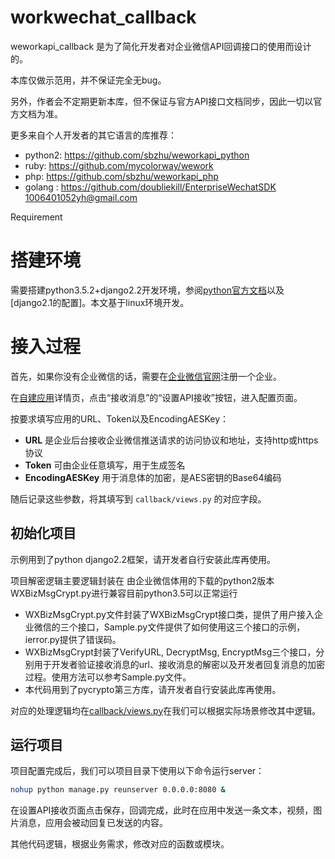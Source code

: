 # workwechat_callback


weworkapi_callback 是为了简化开发者对企业微信API回调接口的使用而设计的。

本库仅做示范用，并不保证完全无bug。

另外，作者会不定期更新本库，但不保证与官方API接口文档同步，因此一切以官方文档为准。

更多来自个人开发者的其它语言的库推荐：

- python2: https://github.com/sbzhu/weworkapi_python
- ruby: https://github.com/mycolorway/wework
- php: https://github.com/sbzhu/weworkapi_php
- golang : https://github.com/doubliekill/EnterpriseWechatSDK 1006401052yh@gmail.com

Requirement

# 搭建环境

需要搭建python3.5.2+django2.2开发环境，参阅[python官方文档]以及[django2.1的配置]。本文基于linux环境开发。

[python官方文档]: https://www.python.org/
[django2.2的配置]: https://www.djangoproject.com/

# 接入过程

首先，如果你没有企业微信的话，需要在[企业微信官网]注册一个企业。

在[自建应用]详情页，点击“接收消息”的“设置API接收”按钮，进入配置页面。

按要求填写应用的URL、Token以及EncodingAESKey：

- __URL__ 是企业后台接收企业微信推送请求的访问协议和地址，支持http或https协议
- __Token__ 可由企业任意填写，用于生成签名
- __EncodingAESKey__ 用于消息体的加密，是AES密钥的Base64编码

随后记录这些参数，将其填写到 `callback/views.py` 的对应字段。

[企业微信官网]: https://work.weixin.qq.com/
[自建应用]: https://work.weixin.qq.com/api/doc#10025

## 初始化项目

示例用到了python  django2.2框架，请开发者自行安装此库再使用。



项目解密逻辑主要逻辑封装在  由企业微信体用的下载的python2版本WXBizMsgCrypt.py进行兼容目前python3.5可以正常运行



- WXBizMsgCrypt.py文件封装了WXBizMsgCrypt接口类，提供了用户接入企业微信的三个接口，Sample.py文件提供了如何使用这三个接口的示例，ierror.py提供了错误码。
- WXBizMsgCrypt封装了VerifyURL, DecryptMsg, EncryptMsg三个接口，分别用于开发者验证接收消息的url、接收消息的解密以及开发者回复消息的加密过程。使用方法可以参考Sample.py文件。
- 本代码用到了pycrypto第三方库，请开发者自行安装此库再使用。



对应的处理逻辑均在[callback/views.py]在我们可以根据实际场景修改其中逻辑。

##  运行项目

项目配置完成后，我们可以项目目录下使用以下命令运行server：

```bash
nohup python manage.py reunserver 0.0.0.0:8080 &
```

在设置API接收页面点击保存，回调完成，此时在应用中发送一条文本，视频，图片消息，应用会被动回复已发送的内容。

其他代码逻辑，根据业务需求，修改对应的函数或模块。

[callback/views.py]: https://github.com/xiaomu003/workwechat_callback/blob/master/work_wechat/callback/views.py







